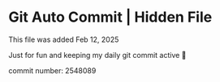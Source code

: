 # Git Auto Commit | Hidden File

This file was added Feb 12, 2025

Just for fun and keeping my daily git commit active 🤪

commit number: 2548089
